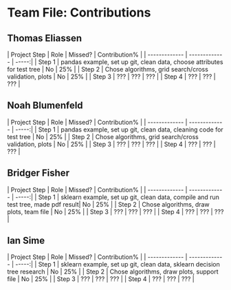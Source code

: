 # Team File: Contributions

## Thomas Eliassen

| Project Step | Role  | Missed? | Contribution% |
| ------------- | ------------- | -----:|
| Step 1        | pandas example, set up git, clean data, choose attributes for test tree   | No | 25% |
| Step 2        | Chose algorithms, grid search/cross validation, plots   | No | 25% |
| Step 3        | ???   |   ???  |   ???  |
| Step 4        | ???   |   ???  | ???    |

## Noah Blumenfeld

| Project Step | Role  | Missed? | Contribution% |
| ------------- | ------------- | -----:|
| Step 1        | pandas example, set up git, clean data, cleaning code for test tree  | No | 25% |
| Step 2        | Chose algorithms, grid search/cross validation, plots  | No | 25% |
| Step 3        | ???   | ???    |  ???   |
| Step 4        | ???   |   ???  |  ???   |

## Bridger Fisher

| Project Step | Role  | Missed? | Contribution% |
| ------------- | ------------- | -----:|
| Step 1        | sklearn example, set up git, clean data, compile and run test tree, made pdf result| No | 25% |
| Step 2        | Chose algorithms, draw plots, team file   | No | 25% |
| Step 3        | ???   |   ???  |  ???   |
| Step 4        | ???   |  ???   | ???    |

## Ian Sime

| Project Step | Role  | Missed? | Contribution% |
| ------------- | ------------- | -----:|
| Step 1        | sklearn example, set up git, clean data, sklearn decision tree research  | No | 25% |
| Step 2        | Chose algorithms, draw plots, support file   | No | 25% |
| Step 3        | ???   |  ???   |   ???  |
| Step 4        | ???   |   ???  |  ???  |
